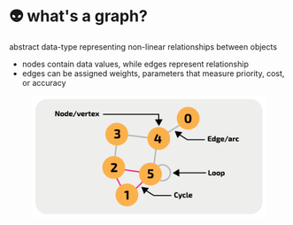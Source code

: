 # 👽 what's a graph?

abstract data-type representing non-linear relationships between objects

* nodes contain data values, while edges represent relationship
* edges can be assigned weights, parameters that measure priority, cost, or accuracy

<figure><img src="../.gitbook/assets/graph.png" alt=""><figcaption></figcaption></figure>
